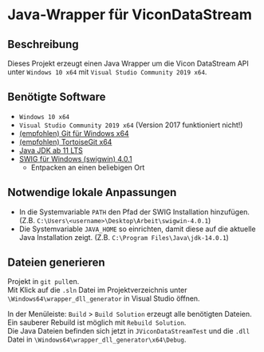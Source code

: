 # Java-Wrapper für ViconDataStream

## Beschreibung
Dieses Projekt erzeugt einen Java Wrapper um die Vicon DataStream API unter `Windows 10 x64` mit `Visual Studio Community 2019 x64`.

## Benötigte Software
* `Windows 10 x64`
* `Visual Studio Community 2019 x64` (Version 2017 funktioniert nicht!)
* [(empfohlen) Git für Windows x64](https://git-scm.com/download/win)
* [(empfohlen) TortoiseGit x64](https://tortoisegit.org/download/)
* [Java JDK ab 11 LTS](https://www.oracle.com/java/technologies/javase-downloads.html)
* [SWIG für Windows (swigwin) 4.0.1](http://www.swig.org/download.html)
	* Entpacken an einen beliebigen Ort

## Notwendige lokale Anpassungen
* In die Systemvariable `PATH` den Pfad der SWIG Installation hinzufügen. (Z.B. `C:\Users\<username>\Desktop\Arbeit\swigwin-4.0.1`)
* Die Systemvariable `JAVA_HOME` so einrichten, damit diese auf die aktuelle Java Installation zeigt. (Z.B. `C:\Program Files\Java\jdk-14.0.1`)

## Dateien generieren
Projekt in `git pull`en.\
Mit Klick auf die `.sln` Datei im Projektverzeichnis unter `\Windows64\wrapper_dll_generator` in Visual Studio öffnen.

In der Menüleiste: `Build` > `Build Solution` erzeugt alle benötigten Dateien.\
Ein sauberer Rebuild ist möglich mit `Rebuild Solution`.\
Die Java Dateien befinden sich jetzt in `JViconDataStreamTest` und die `.dll` Datei in `\Windows64\wrapper_dll_generator\x64\Debug`.

